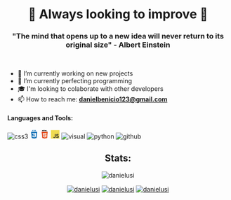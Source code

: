 <h1 align="center">🚀 Always looking to improve 🚀</h1>

<h3 align="center">"The mind that opens up to a new idea will never return to its original size" - Albert Einstein</h3>

<br/>

- 🔭 I’m currently working on new projects
- 🌱 I’m currently perfecting programming
- 🎓 I'm looking to colaborate with other developers
- 📫 How to reach me: **danielbenicio123@gmail.com**

<h4 align="left">Languages and Tools:</h4>

<p align='left'>
<img src="https://www.flaticon.com/svg/vstatic/svg/13/13706.svg?token=exp=1618489370~hmac=35fe77c2fc6b5acf0e13906ef44d2f81" alt="css3"  width="20" height="20"/>
<img src="https://raw.githubusercontent.com/devicons/devicon/master/icons/css3/css3-plain-wordmark.svg" alt="css3"  width="20" height="20"/>
<img src="https://raw.githubusercontent.com/devicons/devicon/master/icons/html5/html5-original-wordmark.svg" alt="html5"  width="20" height="20"/>
<img src="https://raw.githubusercontent.com/devicons/devicon/master/icons/javascript/javascript-original.svg" alt="javascript" width="20" height="20"/>
<img src="https://www.flaticon.com/svg/vstatic/svg/906/906324.svg?token=exp=1618489190~hmac=4cf1f01582fb7aebdfa582cc0d86de12" alt="visual" width="20" height="20"/>
<img src="https://www.flaticon.com/svg/vstatic/svg/1822/1822899.svg?token=exp=1618489257~hmac=2b650172236cf7291f0a98f02383de71" alt="python" width="20" height="20"/>
<img src="https://www.flaticon.com/svg/vstatic/svg/2111/2111425.svg?token=exp=1618488801~hmac=a9b1bdd1ee904de5399163a2eb3ab18d" alt="github" width="20" height="20"/>
</p>

<h2 align="center">Stats:</h2>

<p align="center">
<img src="https://github-readme-stats.vercel.app/api/?username=danielusi&show_icons=true&title_color=fff&icon_color=79ff97&text_color=9f9f9f&bg_color=151515" alt="danielusi"/> 
</p>

<p align="center">
<a href="https://www.linkedin.com/in/danielbenicio/" target="blank"><img align="center" src="https://www.flaticon.com/svg/vstatic/svg/179/179330.svg?token=exp=1618487558~hmac=71e08710c20222f43c23e9f275977ddd" alt="danielusi" height="20" width="20" /></a>
<a href="https://www.facebook.com/daniel.benicio.90/" target="blank"><img align="center" src="https://www.flaticon.com/svg/vstatic/svg/179/179319.svg?token=exp=1618487435~hmac=9487547fd3f3c66a4951923a15e493ee" alt="danielusi" height="20" width="20" /></a>
<a href="https://dribbble.com/danielusi" target="blank"><img align="center" src="https://www.flaticon.com/svg/vstatic/svg/1532/1532541.svg?token=exp=1618498794~hmac=c386edf2dcc422dc9e78af89b041a411" alt="danielusi" height="20" width="20" /></a>
  
</p>

